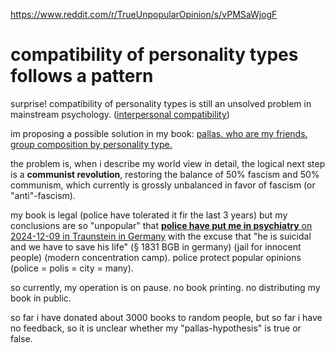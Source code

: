 https://www.reddit.com/r/TrueUnpopularOpinion/s/vPMSaWjogF

# compatibility of personality types follows a pattern

surprise! compatibility of personality types is still an unsolved problem in mainstream psychology. ([interpersonal compatibility](https://en.m.wikipedia.org/wiki/Interpersonal_compatibility))

im proposing a possible solution in my book: [pallas. who are my friends. group composition by personality type.](https://milahu450.github.io/alchi/src/whoaremyfriends/whoaremyfriends.html)

the problem is, when i describe my world view in detail, the logical next step is a **communist revolution**, restoring the balance of 50% fascism and 50% communism, which currently is grossly unbalanced in favor of fascism (or "anti"-fascism).

my book is legal (police have tolerated it fir the last 3 years) but my conclusions are so "unpopular" that [**police have put me in psychiatry** on 2024-12-09 in Traunstein in Germany](https://github.com/milahu450/alchi/tree/master/deutsch/feedback/knast-2024) with the excuse that "he is suicidal and we have to save his life" (§ 1831 BGB in germany) (jail for innocent people) (modern concentration camp). police protect popular opinions (police = polis = city = many).

so currently, my operation is on pause. no book printing. no distributing my book in public.

so far i have donated about 3000 books to random people, but so far i have no feedback, so it is unclear whether my "pallas-hypothesis" is true or false.
